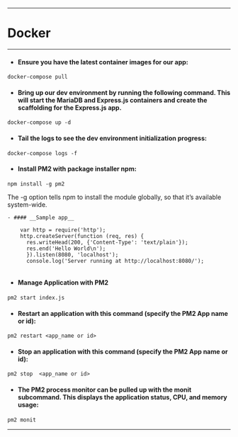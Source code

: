 ***
# __Docker__    

***  
* #### __Ensure you have the latest container images for our app:__  
``` docker
docker-compose pull
```
* #### __Bring up our dev environment by running the following command. This will start the MariaDB and Express.js containers and create the scaffolding for the Express.js app.__  
``` docker  
docker-compose up -d
```  
* #### __Tail the logs to see the dev environment initialization progress:__  

``` docker  
docker-compose logs -f
```
* #### __Install PM2 with package installer npm:__  

```
npm install -g pm2
```

The -g option tells npm to install the module globally, so that it’s available system-wide.  

    - #### __Sample app__

```   
    var http = require('http');
    http.createServer(function (req, res) {
      res.writeHead(200, {'Content-Type': 'text/plain'});
      res.end('Hello World\n');
      }).listen(8080, 'localhost');
      console.log('Server running at http://localhost:8080/');
    
``` 

* #### __Manage Application with PM2__  
```
pm2 start index.js
```
* #### __Restart an application with this command (specify the PM2 App name or id):__  
```  
pm2 restart <app_name or id>    
```  
* #### __Stop an application with this command (specify the PM2 App name or id):__  
```
pm2 stop  <app_name or id>  
```


* #### __The PM2 process monitor can be pulled up with the monit subcommand. This displays the application status, CPU, and memory usage:__  
```
pm2 monit
```


***
